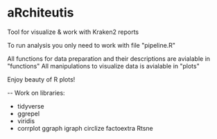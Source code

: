 # aRchiteutis
Tool for visualize &amp; work with Kraken2 reports

To run analysis you only need to work with file "pipeline.R"

All functions for data preparation and their descriptions are avialable in "functions"
All manipulations to visualize data is avialable in "plots"

Enjoy beauty of R plots!

-- 
Work on libraries: 
  - tidyverse
  - ggrepel
  - viridis
  - corrplot
  ggraph
  igraph
  circlize
  factoextra
  Rtsne
